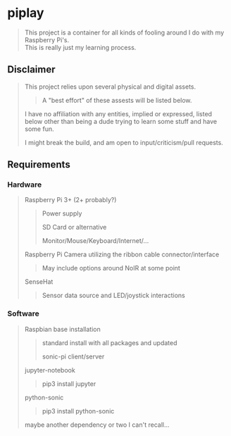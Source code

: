 
# piplay
> This project is a container for all kinds of fooling around I do with my Raspberry Pi's.  
> This is really just my learning process.


## Disclaimer
> This project relies upon several physical and digital assets.
>
>> A "best effort" of these assests will be listed below.  
>
> I have no affiliation with any entities, implied or expressed, listed below other than being a dude trying to learn some stuff and have some fun.
>
> I might break the build, and am open to input/criticism/pull requests.


## Requirements
### Hardware
> Raspberry Pi 3+ (2+ probably?)
>> Power supply
>>
>> SD Card or alternative
>>
>> Monitor/Mouse/Keyboard/Internet/...
>
> Raspberry Pi Camera utilizing the ribbon cable connector/interface
>> May include options around NoIR at some point
>
> SenseHat
>> Sensor data source and LED/joystick interactions


### Software
> Raspbian base installation
>> standard install with all packages and updated
>>
>> sonic-pi client/server
>
> jupyter-notebook
>> pip3 install jupyter
>
> python-sonic
>> pip3 install python-sonic
>
> maybe another dependency or two I can't recall...
